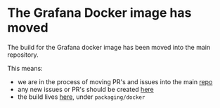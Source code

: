 # The Grafana Docker image has moved

The build for the Grafana docker image has been moved into the main repository.

This means:
- we are in the process of moving PR's and issues into the main [repo](https://github.com/grafana/grafana)
- any new issues or PR's should be created [here](https://github.com/grafana/grafana/issues)
- the build lives [here](https://github.com/grafana/grafana/tree/master/packaging/docker), under `packaging/docker`

